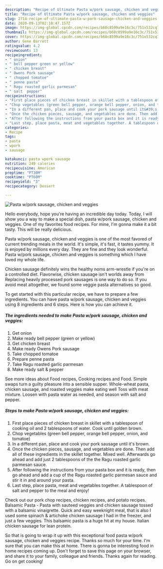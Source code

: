 ```yaml
---
description: "Recipe of Ultimate Pasta w/pork sausage, chicken and veggies"
title: "Recipe of Ultimate Pasta w/pork sausage, chicken and veggies"
slug: 2714-recipe-of-ultimate-pasta-w-pork-sausage-chicken-and-veggies
date: 2020-09-13T02:10:47.157Z
image: https://img-global.cpcdn.com/recipes/b60c8599a9e16c3c/751x532cq70/pasta-wpork-sausage-chicken-and-veggies-recipe-main-photo.jpg
thumbnail: https://img-global.cpcdn.com/recipes/b60c8599a9e16c3c/751x532cq70/pasta-wpork-sausage-chicken-and-veggies-recipe-main-photo.jpg
cover: https://img-global.cpcdn.com/recipes/b60c8599a9e16c3c/751x532cq70/pasta-wpork-sausage-chicken-and-veggies-recipe-main-photo.jpg
author: Gene Barrett
ratingvalue: 4.2
reviewcount: 13
recipeingredient:
- " onion"
- " bell pepper green or yellow"
- " chicken breast"
- " Owens Pork sausage"
- " chopped tomatoe"
- " penne pasta"
- " Ragu roasted garlic parmesan"
- " salt  pepper"
recipeinstructions:
- "First place pieces of chicken breast in skillet with a tablespoon of cooking oil and 2 tablespoons of water. Cook until golden brown."
- "Chop vegetables (green bell pepper, orange bell pepper, onion, and tomatoe)"
- "In a different pan, place and cook your pork sausage until it&#39;s brown."
- "Once the chicken pieces, sausage, and vegetables are done. Then add all of these ingredients in the skillet together. Mixed well. Afterwards go ahead and add just 2 tablespoons of the the Ragu roasted garlic parmesan sauce."
- "After following the instructions from your pasta box and it is ready, then go ahead and add a cup of the Ragu roasted garlic parmesan sauce and stir it in and around your pasta."
- "Last step, place pasta, meat and vegetables together. A tablespoon of salt and pepper to the meal and enjoy!"
categories:
- Recipe
tags:
- pasta
- wpork
- sausage

katakunci: pasta wpork sausage 
nutrition: 249 calories
recipecuisine: American
preptime: "PT30M"
cooktime: "PT60M"
recipeyield: "3"
recipecategory: Dessert

---
```



![Pasta w/pork sausage, chicken and veggies](https://img-global.cpcdn.com/recipes/b60c8599a9e16c3c/751x532cq70/pasta-wpork-sausage-chicken-and-veggies-recipe-main-photo.jpg)

Hello everybody, hope you're having an incredible day today. Today, I will show you a way to make a special dish, pasta w/pork sausage, chicken and veggies. One of my favorites food recipes. For mine, I'm gonna make it a bit tasty. This will be really delicious.

Pasta w/pork sausage, chicken and veggies is one of the most favored of current trending meals in the world. It's simple, it's fast, it tastes yummy. It is enjoyed by millions every day. They are fine and they look wonderful. Pasta w/pork sausage, chicken and veggies is something which I have loved my whole life.

Chicken sausage definitely wins the healthy noms arm-wrestle if you&#39;re on a controlled diet. Flavorwise, chicken sausage isn&#39;t worlds away from Replacing heavily processed pork sausages is one way to do so. If you avoid meat altogether, we found some veggie pasta alternatives so good.


To get started with this particular recipe, we have to prepare a few ingredients. You can have pasta w/pork sausage, chicken and veggies using 8 ingredients and 6 steps. Here is how you can achieve it.

<!--inarticleads1-->

##### The ingredients needed to make Pasta w/pork sausage, chicken and veggies:

1. Get  onion
1. Make ready  bell pepper (green or yellow)
1. Get  chicken breast
1. Make ready  Owens Pork sausage
1. Take  chopped tomatoe
1. Prepare  penne pasta
1. Take  Ragu roasted garlic parmesan
1. Make ready  salt &amp; pepper


See more ideas about Food recipes, Cooking recipes and Food. Simple swaps turn a guilty pleasure into a sensible supper. Whole-wheat pasta, chicken sausage, and roasted veggies make eating well Toss with meat mixture. Loosen with pasta water as needed, and season with salt and pepper. 

<!--inarticleads2-->

##### Steps to make Pasta w/pork sausage, chicken and veggies:

1. First place pieces of chicken breast in skillet with a tablespoon of cooking oil and 2 tablespoons of water. Cook until golden brown.
1. Chop vegetables (green bell pepper, orange bell pepper, onion, and tomatoe)
1. In a different pan, place and cook your pork sausage until it&#39;s brown.
1. Once the chicken pieces, sausage, and vegetables are done. Then add all of these ingredients in the skillet together. Mixed well. Afterwards go ahead and add just 2 tablespoons of the the Ragu roasted garlic parmesan sauce.
1. After following the instructions from your pasta box and it is ready, then go ahead and add a cup of the Ragu roasted garlic parmesan sauce and stir it in and around your pasta.
1. Last step, place pasta, meat and vegetables together. A tablespoon of salt and pepper to the meal and enjoy!


Check out our pork chop recipes, chicken recipes, and potato recipes. Balsamic Pasta - Pasta with sauteed veggies and chicken sausage tossed with a balsamic vinaigrette. Quick and easy weeknight meal, that is also I used some spinach &amp; artichoke chicken sausage I had in the freezer, and just a few veggies. This balsamic pasta is a huge hit at my house. Italian chicken sausage for lean protein. 

So that is going to wrap it up with this exceptional food pasta w/pork sausage, chicken and veggies recipe. Thanks so much for your time. I'm sure that you can make this at home. There is gonna be interesting food in home recipes coming up. Don't forget to save this page on your browser, and share it to your family, colleague and friends. Thanks again for reading. Go on get cooking!
